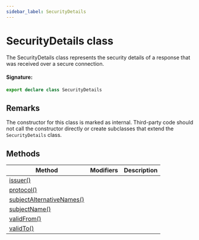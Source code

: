 ```yaml
---
sidebar_label: SecurityDetails
---
```


# SecurityDetails class

The SecurityDetails class represents the security details of a response that was received over a secure connection.

#### Signature:

```typescript
export declare class SecurityDetails
```

## Remarks

The constructor for this class is marked as internal. Third-party code should not call the constructor directly or create subclasses that extend the `SecurityDetails` class.

## Methods

| Method                                                                              | Modifiers | Description |
| ----------------------------------------------------------------------------------- | --------- | ----------- |
| [issuer()](./puppeteer.securitydetails.issuer.md)                                   |           |             |
| [protocol()](./puppeteer.securitydetails.protocol.md)                               |           |             |
| [subjectAlternativeNames()](./puppeteer.securitydetails.subjectalternativenames.md) |           |             |
| [subjectName()](./puppeteer.securitydetails.subjectname.md)                         |           |             |
| [validFrom()](./puppeteer.securitydetails.validfrom.md)                             |           |             |
| [validTo()](./puppeteer.securitydetails.validto.md)                                 |           |             |
